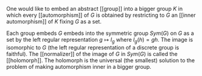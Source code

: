 One would like to embed an abstract [[group]] into a bigger group $K$ in which every [[automorphism]] of $G$ is obtained by restricting to $G$ an [[inner automorphism]] of $K$ fixing $G$ as a set.

Each group embeds $G$ embeds into the symmetric group $Sym(G)$ on $G$ as a set by the left regular representation $g\mapsto l_g$ where $l_g(h) = gh$. The image is isomorphic to $G$ (the left regular representation of a discrete group is faithful). The [[normalizer]] of the image of $G$ in $Sym(G)$ is called the [[holomorph]]. The holomorph is the universal (the smallest) solution to the problem of making automorphism inner in a bigger group. 